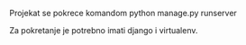Projekat se pokrece komandom python manage.py runserver

Za pokretanje je potrebno imati django i virtualenv.

